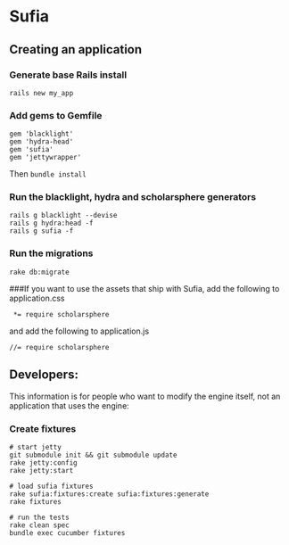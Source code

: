 # Sufia
## Creating an application
### Generate base Rails install
```rails new my_app```
### Add gems to Gemfile
```
gem 'blacklight'
gem 'hydra-head'
gem 'sufia'
gem 'jettywrapper'
```
Then `bundle install`

### Run the blacklight, hydra and scholarsphere generators
```
rails g blacklight --devise
rails g hydra:head -f
rails g sufia -f
```

### Run the migrations

```
rake db:migrate
```


###If you want to use the assets that ship with Sufia, add the following to application.css
```
 *= require scholarsphere
```
and add the following to application.js
```
//= require scholarsphere
```

## Developers:
This information is for people who want to modify the engine itself, not an application that uses the engine:
### Create fixtures
```
# start jetty
git submodule init && git submodule update
rake jetty:config
rake jetty:start

# load sufia fixtures
rake sufia:fixtures:create sufia:fixtures:generate
rake fixtures

# run the tests
rake clean spec
bundle exec cucumber fixtures
```
